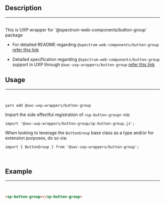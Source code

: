 ## Description

---

<br />
This is UXP wrapper for `@spectrum-web-components/button-group` package 
<br />

-   For detailed README regarding `@spectrum-web-components/button-group` [refer this link](https://www.npmjs.com/package/@spectrum-web-components/button-group/v/0.10.8)

-   Detailed specification regarding `@spectrum-web-components/button-group` support in UXP through `@swc-uxp-wrappers/button-group` [refer this link](https://wiki.corp.adobe.com/pages/viewpage.action?spaceKey=UXP&title=Support+for+Spectrum+Web+Components+in+UXP)

## Usage

---

<br />

```
yarn add @swc-uxp-wrappers/button-group
```

Import the side effectful registration of `<sp-button-group>` via:

```
import '@swc-uxp-wrappers/button-group/sp-button-group.js';
```

When looking to leverage the `ButtonGroup` base class as a type and/or for extension purposes, do so via:

```
import { ButtonGroup } from '@swc-uxp-wrappers/button-group';
```

<br />

## Example

---

<br />

```html
<sp-button-group></sp-button-group>
```
